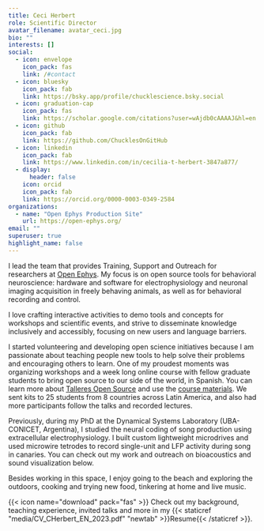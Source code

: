 ```yaml
---
title: Ceci Herbert
role: Scientific Director
avatar_filename: avatar_ceci.jpg
bio: ""
interests: []
social:
  - icon: envelope
    icon_pack: fas
    link: /#contact
  - icon: bluesky
    icon_pack: fab
    link: https://bsky.app/profile/chucklescience.bsky.social
  - icon: graduation-cap
    icon_pack: fas
    link: https://scholar.google.com/citations?user=wAjdb0cAAAAJ&hl=en
  - icon: github
    icon_pack: fab
    link: https://github.com/ChucklesOnGitHub
  - icon: linkedin
    icon_pack: fab
    link: https://www.linkedin.com/in/cecilia-t-herbert-3847a877/
  - display:
      header: false
    icon: orcid
    icon_pack: fab
    link: https://orcid.org/0000-0003-0349-2584
organizations:
  - name: "Open Ephys Production Site"
    url: https://open-ephys.org/
email: ""
superuser: true
highlight_name: false
---
```

I lead the team that provides Training, Support and Outreach for researchers at [Open Ephys](https://open-ephys.org).
My focus is on open source tools for behavioral neuroscience: hardware and software for electrophysiology and neuronal imaging acquisition in freely behaving animals, as well as for behavioral recording and control.

I love crafting interactive activities to demo tools and concepts for workshops and scientific events, and strive to disseminate knowledge inclusively and accessibly, focusing on new users and language barriers.

I started volunteering and developing open science initiatives because I am passionate about teaching people new tools to help solve their problems and encouraging others to learn. One of my proudest moments was organizing workshops and a week long online course with fellow graduate students to bring open source to our side of the world, in Spanish. You can learn more about [Talleres Open Source](https://talleresos.netlify.app/) and use the [course materials](https://github.com/talleresopensource/taller-ibro-larc). We sent kits to 25 students from 8 countries across Latin America, and also had more participants follow the talks and recorded lectures. 

Previously, during my PhD at the Dynamical Systems Laboratory (UBA-CONICET, Argentina), I studied the neural coding of song production using extracellular electrophysiology. I built custom lightweight microdrives and used microwire tetrodes to record single-unit and LFP activity during song in canaries. You can check out my work and outreach on bioacoustics and sound visualization below.

Besides working in this space, I enjoy going to the beach and exploring the outdoors, cooking and trying new food, tinkering at home and live  music.

{{< icon name="download" pack="fas" >}} Check out my background, teaching experience, invited talks and more in my {{< staticref "media/CV_CHerbert_EN_2023.pdf" "newtab" >}}Resume{{< /staticref >}}.
